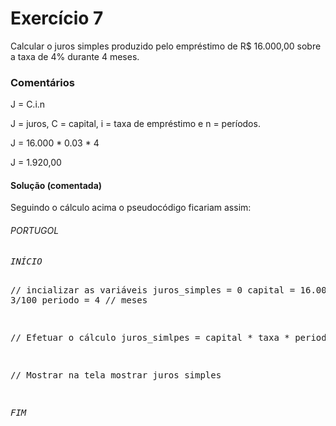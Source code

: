 Exercício 7
===

Calcular o juros simples produzido pelo empréstimo de R$ 16.000,00 sobre a taxa de 4% durante 4 meses.


### Comentários

J = C.i.n

J = juros,
C = capital,
i = taxa de empréstimo e
n = períodos.

J = 16.000 * 0.03 * 4

J = 1.920,00


#### Solução (comentada)

Seguindo o cálculo acima o pseudocódigo ficariam assim:

<div class="code">
<h6>PORTUGOL</h6>
<pre><em>INÍCIO</em>

// incializar as variáveis
juros_simples = 0
capital       = 16.000
taxa          = 3/100
periodo       = 4 // meses


// Efetuar o cálculo
juros_simlpes = capital * taxa * periodo

// Mostrar na tela
mostrar juros simples

<em>FIM</em></pre>
</div>